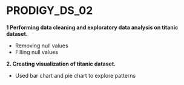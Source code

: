 # PRODIGY_DS_02
 
**1 Performing data cleaning and exploratory data analysis on titanic dataset.**
 - Removing null values
 - Filling null values

**2. Creating visualization of titanic dataset.**
 - Used bar chart and pie chart to explore patterns 

